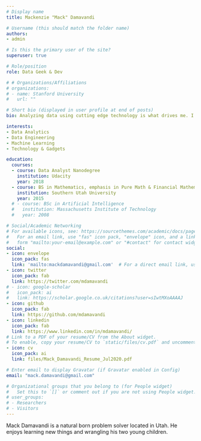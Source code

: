 ```yaml
---
# Display name
title: Mackenzie "Mack" Damavandi

# Username (this should match the folder name)
authors:
- admin

# Is this the primary user of the site?
superuser: true

# Role/position
role: Data Geek & Dev

# # Organizations/Affiliations
# organizations:
# - name: Stanford University
#   url: ""

# Short bio (displayed in user profile at end of posts)
bio: Analyzing data using cutting edge technology is what drives me. I develop innovative solutions to meet business needs.

interests:
- Data Analytics
- Data Engineering
- Machine Learning
- Technology & Gadgets

education:
  courses:
  - course: Data Analyst Nanodegree
    institution: Udacity
    year: 2018
  - course: BS in Mathematics, emphasis in Pure Math & Financial Mathematics
    institution: Southern Utah University
    year: 2015
  # - course: BSc in Artificial Intelligence
  #   institution: Massachusetts Institute of Technology
  #   year: 2008

# Social/Academic Networking
# For available icons, see: https://sourcethemes.com/academic/docs/page-builder/#icons
#   For an email link, use "fas" icon pack, "envelope" icon, and a link in the
#   form "mailto:your-email@example.com" or "#contact" for contact widget.
social:
- icon: envelope
  icon_pack: fas
  link: 'mailto:mackdamavandi@gmail.com'  # For a direct email link, use "mailto:test@example.org".
- icon: twitter
  icon_pack: fab
  link: https://twitter.com/mdamavandi
# - icon: google-scholar
#   icon_pack: ai
#   link: https://scholar.google.co.uk/citations?user=sIwtMXoAAAAJ
- icon: github
  icon_pack: fab
  link: https://github.com/mdamavandi
- icon: linkedin
  icon_pack: fab
  link: https://www.linkedin.com/in/mdamavandi/
# Link to a PDF of your resume/CV from the About widget.
# To enable, copy your resume/CV to `static/files/cv.pdf` and uncomment the lines below.
- icon: cv
  icon_pack: ai
  link: files/Mack_Damavandi_Resume_Jul2020.pdf

# Enter email to display Gravatar (if Gravatar enabled in Config)
email: "mack.damavandi@gmail.com"

# Organizational groups that you belong to (for People widget)
#   Set this to `[]` or comment out if you are not using People widget.
# user_groups:
# - Researchers
# - Visitors
---
```


Mack Damavandi is a natural born problem solver located in Utah. He enjoys learning new things and wrangling his two young children. 
